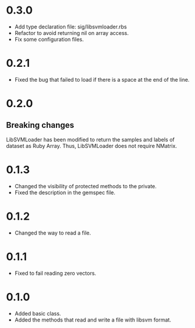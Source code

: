 # 0.3.0
- Add type declaration file: sig/libsvmloader.rbs
- Refactor to avoid returning nil on array access.
- Fix some configuration files.

# 0.2.1
- Fixed the bug that failed to load if there is a space at the end of the line.

# 0.2.0
## Breaking changes

LibSVMLoader has been modified to return the samples and labels of dataset as Ruby Array.
Thus, LibSVMLoader does not require NMatrix.

# 0.1.3
- Changed the visibility of protected methods to the private.
- Fixed the description in the gemspec file.

# 0.1.2
- Changed the way to read a file.

# 0.1.1
- Fixed to fail reading zero vectors.

# 0.1.0
- Added basic class.
- Added the methods that read and write a file with libsvm format.
